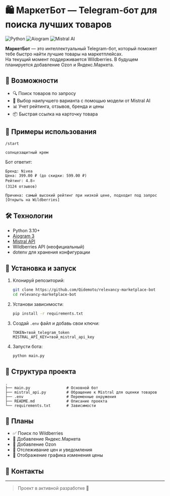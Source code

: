 # 🛍️ МаркетБот — Telegram-бот для поиска лучших товаров

![Python](https://img.shields.io/badge/Python-3.10+-blue?style=flat-square)
![Aiogram](https://img.shields.io/badge/aiogram-3.x-blueviolet?style=flat-square)
![Mistral AI](https://img.shields.io/badge/Mistral-AI-orange?style=flat-square)

**МаркетБот** — это интеллектуальный Telegram-бот, который поможет тебе быстро найти лучшие товары на маркетплейсах.  
На текущий момент поддерживается Wildberries. В будущем планируется добавление Ozon и Яндекс.Маркета.

## 🚀 Возможности

- 🔍 Поиск товаров по запросу
- 🧠 Выбор наилучшего варианта с помощью модели от Mistral AI
- 📊 Учет рейтинга, отзывов, бренда и цены
- 📦 Быстрая ссылка на карточку товара

## 📸 Примеры использования

```
/start

солнцезащитный крем
```

Бот ответит:
```
Бренд: Nivea
Цена: 399.00 ₽ (до скидки: 599.00 ₽)
Рейтинг: 4.8⭐
(3124 отзывов)

Причина: самый высокий рейтинг при низкой цене, подходит под запрос
[Открыть на Wildberries]
```

## 🛠️ Технологии

- Python 3.10+
- [Aiogram 3](https://github.com/aiogram/aiogram)
- [Mistral API](https://docs.mistral.ai)
- Wildberries API (неофициальный)
- dotenv для хранения конфигурации

## 🔧 Установка и запуск

1. Клонируй репозиторий:
   ```bash
   git clone https://github.com/Qidemoto/relevancy-marketplace-bot
   cd relevancy-marketplace-bot
   ```

2. Установи зависимости:
   ```bash
   pip install -r requirements.txt
   ```

3. Создай `.env` файл и добавь свои ключи:
   ```dotenv
   TOKEN=твой_telegram_token
   MISTRAL_API_KEY=твой_mistral_api_key
   ```

4. Запусти бота:
   ```bash
   python main.py
   ```

## 📁 Структура проекта

```
.
├── main.py                # Основной бот
├── mistral_api.py         # Обращение к Mistral для оценки товаров
├── .env                   # Переменные окружения
├── README.md              # Описание проекта
└── requirements.txt       # Зависимости
```

## 📌 Планы

* ✅ Поиск по Wildberries
* 🔄 Добавление Яндекс.Маркета
* 🔄 Добавление Ozon
* 🔄 Отслеживание цен и уведомления
* 🔄 Отображение графика изменения цены

## 🤝 Контакты

---

> Проект в активной разработке 🚧

